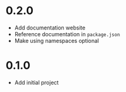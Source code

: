 # 0.2.0
- Add documentation website
- Reference documentation in `package.json`
- Make using namespaces optional

# 0.1.0
- Add initial project
